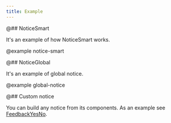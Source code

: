 ```yaml
---
title: Example
---
```


@## NoticeSmart

It's an example of how NoticeSmart works.

@example notice-smart

@## NoticeGlobal

It's an example of global notice.

@example global-notice

@## Custom notice

You can build any notice from its components. As an example see [FeedbackYesNo](/components/feedback-yes-no/feedback-yes-no-code/#a414bd).
